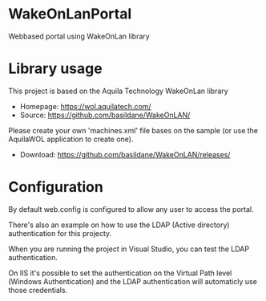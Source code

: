 # WakeOnLanPortal
Webbased portal using WakeOnLan library

# Library usage
This project is based on the Aquila Technology WakeOnLan library
* Homepage: https://wol.aquilatech.com/
* Source: https://github.com/basildane/WakeOnLAN/

Please create your own 'machines.xml' file bases on the sample (or use the AquilaWOL application to create one).
* Download: https://github.com/basildane/WakeOnLAN/releases/

# Configuration
By default web.config is configured to allow any user to access the portal.

There's also an example on how to use the LDAP (Active directory) authentication for this projecty.

When you are running the project in Visual Studio, you can test the LDAP authentication.

On IIS it's possible to set the authentication on the Virtual Path level (Windows Authentication) and the LDAP authentication will automaticly use those credentials.
